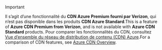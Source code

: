 > [!IMPORTANT]
> <span data-ttu-id="7f520-101">Il s’agit d’une fonctionnalité du **CDN Azure Premium fourni par Verizon**, qui n’est pas disponible dans les produits **CDN Azure Standard**.</span><span class="sxs-lookup"><span data-stu-id="7f520-101">This is a feature of **Azure CDN Premium from Verizon**, and is not available with **Azure CDN Standard** products.</span></span>  <span data-ttu-id="7f520-102">Pour comparer les fonctionnalités du CDN, consultez [Vue d’ensemble du réseau de distribution de contenu (CDN) Azure](../articles/cdn/cdn-overview.md#azure-cdn-features).</span><span class="sxs-lookup"><span data-stu-id="7f520-102">For a comparison of CDN features, see [Azure CDN Overview](../articles/cdn/cdn-overview.md#azure-cdn-features).</span></span> 
> 
> 

